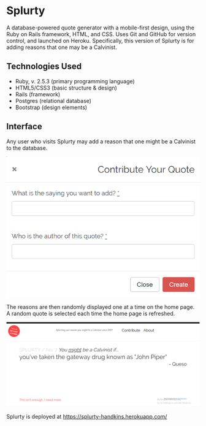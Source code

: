 Splurty
=======

A database-powered quote generator with a mobile-first design, using the Ruby on Rails framework, HTML, and CSS. Uses Git and GitHub for version control, and launched on Heroku. Specifically, this version of Splurty is for adding reasons that one may be a Calvinist.

Technologies Used
-----------------

  * Ruby, v. 2.5.3 (primary programming language)
  * HTML5/CSS3 (basic structure & design)
  * Rails (framework)
  * Postgres (relational database)
  * Bootstrap (design elements)

Interface
---------

Any user who visits Splurty may add a reason that one might be a Calvinist to the database.

![](images/addquote.PNG)

The reasons are then randomly displayed one at a time on the home page. A random quote is selected each time the home page is refreshed.

![](images/random.PNG)

Splurty is deployed at https://splurty-handkins.herokuapp.com/

